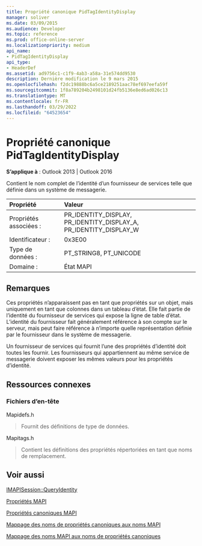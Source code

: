 ```yaml
---
title: Propriété canonique PidTagIdentityDisplay
manager: soliver
ms.date: 03/09/2015
ms.audience: Developer
ms.topic: reference
ms.prod: office-online-server
ms.localizationpriority: medium
api_name:
- PidTagIdentityDisplay
api_type:
- HeaderDef
ms.assetid: ad9756c1-c1f9-4ab3-a58a-31e574dd9530
description: Dernière modification le 9 mars 2015
ms.openlocfilehash: f2dc19888bc6a5ce2189251aac78ef697eefa59f
ms.sourcegitcommit: 1f8a789204b2498101d24fb5136e8ed6ad026c13
ms.translationtype: MT
ms.contentlocale: fr-FR
ms.lasthandoff: 03/29/2022
ms.locfileid: "64523654"
---
```

# <a name="pidtagidentitydisplay-canonical-property"></a>Propriété canonique PidTagIdentityDisplay

  
  
**S’applique à** : Outlook 2013 | Outlook 2016 
  
Contient le nom complet de l’identité d’un fournisseur de services telle que définie dans un système de messagerie. 
  
|Propriété|Valeur|
|:-----|:-----|
|Propriétés associées :  <br/> |PR_IDENTITY_DISPLAY, PR_IDENTITY_DISPLAY_A, PR_IDENTITY_DISPLAY_W  <br/> |
|Identificateur :  <br/> |0x3E00  <br/> |
|Type de données :  <br/> |PT_STRING8, PT_UNICODE  <br/> |
|Domaine :  <br/> |État MAPI  <br/> |
   
## <a name="remarks"></a>Remarques

Ces propriétés n’apparaissent pas en tant que propriétés sur un objet, mais uniquement en tant que colonnes dans un tableau d’état. Elle fait partie de l’identité du fournisseur de services qui expose la ligne de table d’état. L’identité du fournisseur fait généralement référence à son compte sur le serveur, mais peut faire référence à n’importe quelle représentation définie par le fournisseur dans le système de messagerie. 
  
Un fournisseur de services qui fournit l’une des propriétés d’identité doit toutes les fournir. Les fournisseurs qui appartiennent au même service de messagerie doivent exposer les mêmes valeurs pour les propriétés d’identité. 
  
## <a name="related-resources"></a>Ressources connexes

### <a name="header-files"></a>Fichiers d’en-tête

Mapidefs.h
  
> Fournit des définitions de type de données.
    
Mapitags.h
  
> Contient les définitions des propriétés répertoriées en tant que noms de remplacement.
    
## <a name="see-also"></a>Voir aussi



[IMAPISession::QueryIdentity](imapisession-queryidentity.md)


[Propriétés MAPI](mapi-properties.md)
  
[Propriétés canoniques MAPI](mapi-canonical-properties.md)
  
[Mappage des noms de propriétés canoniques aux noms MAPI](mapping-canonical-property-names-to-mapi-names.md)
  
[Mappage des noms MAPI aux noms de propriétés canoniques](mapping-mapi-names-to-canonical-property-names.md)

